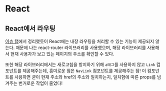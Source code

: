 # React

## React에서 라우팅

<a href='https://github.com/uiseop/suv_talk/issues/2'>이슈 탭</a>에서 정리했듯이 React에는 내장 라우팅을 처리할 수 있는 기능이 제공되지 않는다. 때문에 나는 react-router 라이브러리를 사용했으며, 해당 라이브러리를 사용해서 현재 사용자가 보고 있는 페이지의 주소를 확인할 수 있다.

또한 해당 라이브러리에서는 새로고침을 방지하기 위해 `a태그`를 사용하지 않고 `Link` 컴포넌트를 제공해주는데, 흥미로운 점은 `NavLink` 컴포넌트를 제공해주는 점! 이 컴포넌트를 사용하면 굳이 현재 주소와 href의 주소와 일치하는지, 일치함에 따른 props를 넘겨주는 번거로운 작업이 줄었다!